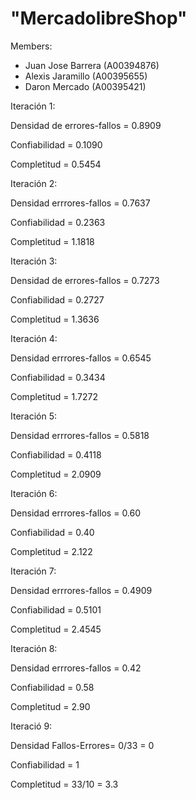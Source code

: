 # "MercadolibreShop" 



Members:
- Juan Jose Barrera (A00394876)
- Alexis Jaramillo (A00395655)
- Daron Mercado (A00395421)


Iteración 1:

Densidad de errores-fallos = 0.8909

Confiabilidad = 0.1090

Completitud = 0.5454

Iteración 2:

Densidad errrores-fallos = 0.7637

Confiabilidad = 0.2363

Completitud = 1.1818

Iteración 3:

Densidad de errores-fallos = 0.7273

Confiabilidad = 0.2727

Completitud = 1.3636

Iteración 4:

Densidad errrores-fallos = 0.6545

Confiabilidad = 0.3434

Completitud = 1.7272

Iteración 5:

Densidad errrores-fallos = 0.5818

Confiabilidad = 0.4118

Completitud = 2.0909

Iteración 6:

Densidad errrores-fallos = 0.60

Confiabilidad = 0.40

Completitud = 2.122

Iteración 7:

Densidad errrores-fallos = 0.4909

Confiabilidad = 0.5101

Completitud = 2.4545

Iteración 8:

Densidad errrores-fallos = 0.42

Confiabilidad = 0.58

Completitud = 2.90

Iteració 9:

Densidad Fallos-Errores= 0/33 = 0

Confiabilidad = 1

Completitud = 33/10 = 3.3
